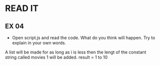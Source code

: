 # READ IT
## EX 04
* Open script.js and read the code. What do you think will happen. Try to explain in your own words.

A list will be made 
for as long as i is less then the lengt of the constant string called movies 1 will be added.
result = 1 to 10
